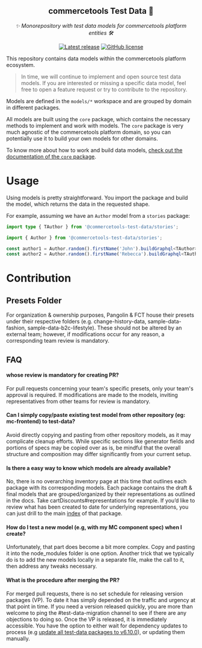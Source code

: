 <h2 align="center">commercetools Test Data 🤖</h2>
<p align="center">
  <i>✨ Monorepository with test data models for commercetools platform entities 🛠</i>
</p>
<p align="center">
  <a href="https://github.com/commercetools/test-data/releases"><img src="https://badgen.net/github/release/commercetools/test-data" alt="Latest release" /></a> <a href="https://github.com/commercetools/test-data/blob/master/LICENSE"><img src="https://badgen.net/github/license/commercetools/test-data" alt="GitHub license" /></a>
</p>

This repository contains data models within the commercetools platform ecosystem.

> In time, we will continue to implement and open source test data models. If you are interested or missing a specific data model, feel free to open a feature request or try to contribute to the repository.

Models are defined in the `models/*` workspace and are grouped by domain in different packages.

All models are built using the `core` package, which contains the necessary methods to implement and work with models. The `core` package is very much agnostic of the commercetools platform domain, so you can potentially use it to build your own models for other domains.

To know more about how to work and build data models, [check out the documentation of the `core` package](./core).

# Usage

Using models is pretty straightforward. You import the package and build the model, which returns the data in the requested shape.

For example, assuming we have an `Author` model from a `stories` package:

```ts
import type { TAuthor } from '@commercetools-test-data/stories';

import { Author } from '@commercetools-test-data/stories';

const author1 = Author.random().firstName('John').buildGraphql<TAuthor>();
const author2 = Author.random().firstName('Rebecca').buildGraphql<TAuthor>();
```

# Contribution

## Presets Folder

For organization & ownership purposes, Pangolin & FCT house their presets under their respective folders (e.g. change-history-data, sample-data-fashion, sample-data-b2c-lifestyle). These should not be altered by an external team; however, if modifications occur for any reason, a corresponding team review is mandatory.

## FAQ

#### whose review is mandatory for creating PR?

For pull requests concerning your team's specific presets, only your team's approval is required. If modifications are made to the models, inviting representatives from other teams for review is mandatory.

#### Can I simply copy/paste existing test model from other repository (eg: mc-frontend) to test-data?

Avoid directly copying and pasting from other repository models, as it may complicate cleanup efforts. While specific sections like generator fields and portions of specs may be copied over as is, be mindful that the overall structure and composition may differ significantly from your current setup.

#### Is there a easy way to know which models are already available?

No, there is no overarching inventory page at this time that outlines each package with its corresponding models.
Each package contains the draft & final models that are grouped/organized by their representations as outlined in the docs.
Take cartDiscounts#representations for example. If you’d like to review what has been created to date for underlying representations, you can just drill to the main [index](https://github.com/commercetools/test-data/blob/main/models/cart-discount/src/index.ts) of that package.

#### How do I test a new model (e.g, with my MC component spec) when I create?

Unfortunately, that part does become a bit more complex.
Copy and pasting it into the node_modules folder is one option.
Another trick that we typically do is to add the new models locally in a separate file, make the call to it, then address any tweaks necessary.

#### What is the procedure after merging the PR?

For merged pull requests, there is no set schedule for releasing version packages (VP). To date it has simply depended on the traffic and urgency at that point in time.
If you need a version released quickly, you are more than welcome to ping the #test-data-migration channel to see if there are any objections to doing so.
Once the VP is released, it is immediately accessible. You have the option to either wait for dependency updates to process (e.g [update all test-data packages to v6.10.0](https://github.com/commercetools/merchant-center-frontend/pull/16069)), or updating them manually.
